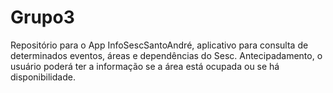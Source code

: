Grupo3
======

Repositório para o App InfoSescSantoAndré, aplicativo para consulta de determinados eventos, áreas e dependências do Sesc. Antecipadamento, o usuário poderá ter a informação se a área está ocupada ou se há disponibilidade.
